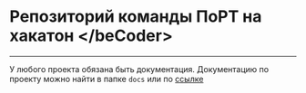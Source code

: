 # Репозиторий команды ПоРТ на хакатон \</beCoder>

---
У любого проекта обязана быть документация. Документацию по проекту можно найти в папке `docs` или по [ссылке](https://Hackathon-beCoder-2022.readthedocs.io/en/latest/)
